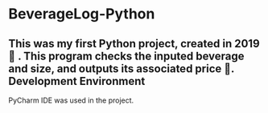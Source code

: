 # BeverageLog-Python
This was my first Python project, created in 2019 👋 . This program checks the inputed beverage and size, and outputs its associated price 🥤.
Development Environment
---------
PyCharm IDE was used in the project.
